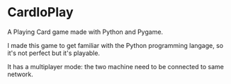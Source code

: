 # CardIoPlay
A Playing Card game made with Python and Pygame.

I made this game to get familiar with the Python programming langage, so it's not perfect but it's playable.

It has a multiplayer mode: the two machine need to be connected to same network.
